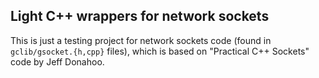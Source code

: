 ## Light C++ wrappers for network sockets

This is just a testing project for network sockets code (found in 
`gclib/gsocket.{h,cpp}` files), which is based on "Practical C++ Sockets"
code by Jeff Donahoo.

